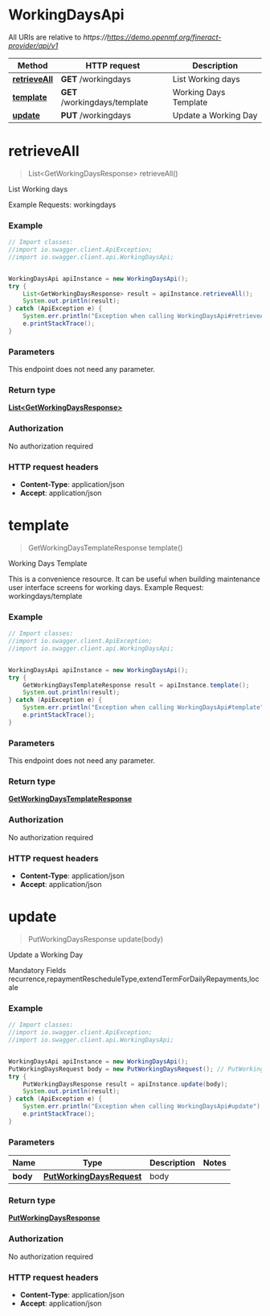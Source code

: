 # WorkingDaysApi

All URIs are relative to *https://https://demo.openmf.org/fineract-provider/api/v1*

Method | HTTP request | Description
------------- | ------------- | -------------
[**retrieveAll**](WorkingDaysApi.md#retrieveAll) | **GET** /workingdays | List Working days
[**template**](WorkingDaysApi.md#template) | **GET** /workingdays/template | Working Days Template
[**update**](WorkingDaysApi.md#update) | **PUT** /workingdays | Update a Working Day


<a name="retrieveAll"></a>
# **retrieveAll**
> List&lt;GetWorkingDaysResponse&gt; retrieveAll()

List Working days

Example Requests:  workingdays

### Example
```java
// Import classes:
//import io.swagger.client.ApiException;
//import io.swagger.client.api.WorkingDaysApi;


WorkingDaysApi apiInstance = new WorkingDaysApi();
try {
    List<GetWorkingDaysResponse> result = apiInstance.retrieveAll();
    System.out.println(result);
} catch (ApiException e) {
    System.err.println("Exception when calling WorkingDaysApi#retrieveAll");
    e.printStackTrace();
}
```

### Parameters
This endpoint does not need any parameter.

### Return type

[**List&lt;GetWorkingDaysResponse&gt;**](GetWorkingDaysResponse.md)

### Authorization

No authorization required

### HTTP request headers

 - **Content-Type**: application/json
 - **Accept**: application/json

<a name="template"></a>
# **template**
> GetWorkingDaysTemplateResponse template()

Working Days Template

This is a convenience resource. It can be useful when building maintenance user interface screens for working days.  Example Request:  workingdays/template

### Example
```java
// Import classes:
//import io.swagger.client.ApiException;
//import io.swagger.client.api.WorkingDaysApi;


WorkingDaysApi apiInstance = new WorkingDaysApi();
try {
    GetWorkingDaysTemplateResponse result = apiInstance.template();
    System.out.println(result);
} catch (ApiException e) {
    System.err.println("Exception when calling WorkingDaysApi#template");
    e.printStackTrace();
}
```

### Parameters
This endpoint does not need any parameter.

### Return type

[**GetWorkingDaysTemplateResponse**](GetWorkingDaysTemplateResponse.md)

### Authorization

No authorization required

### HTTP request headers

 - **Content-Type**: application/json
 - **Accept**: application/json

<a name="update"></a>
# **update**
> PutWorkingDaysResponse update(body)

Update a Working Day

Mandatory Fields recurrence,repaymentRescheduleType,extendTermForDailyRepayments,locale

### Example
```java
// Import classes:
//import io.swagger.client.ApiException;
//import io.swagger.client.api.WorkingDaysApi;


WorkingDaysApi apiInstance = new WorkingDaysApi();
PutWorkingDaysRequest body = new PutWorkingDaysRequest(); // PutWorkingDaysRequest | body
try {
    PutWorkingDaysResponse result = apiInstance.update(body);
    System.out.println(result);
} catch (ApiException e) {
    System.err.println("Exception when calling WorkingDaysApi#update");
    e.printStackTrace();
}
```

### Parameters

Name | Type | Description  | Notes
------------- | ------------- | ------------- | -------------
 **body** | [**PutWorkingDaysRequest**](PutWorkingDaysRequest.md)| body |

### Return type

[**PutWorkingDaysResponse**](PutWorkingDaysResponse.md)

### Authorization

No authorization required

### HTTP request headers

 - **Content-Type**: application/json
 - **Accept**: application/json

